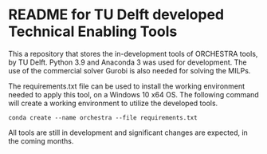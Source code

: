 # README for TU Delft developed Technical Enabling Tools

This a repository that stores the in-development tools of ORCHESTRA tools, by TU Delft. Python 3.9 and Anaconda 3 was used for development. The use of the commercial solver Gurobi is also needed for solving the MILPs.

The requirements.txt file can be used to install the working environment needed to apply this tool, on a Windows 10 x64 OS. The following command will create a working environment to utilize the developed tools.

`conda create --name orchestra --file requirements.txt`

All tools are still in development and significant changes are expected, in the coming months.


